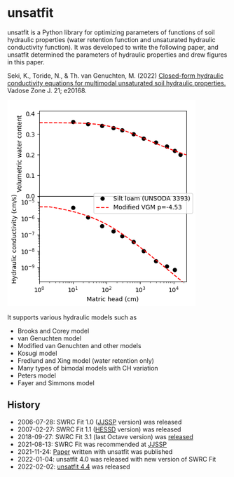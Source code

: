 # unsatfit

unsatfit is a Python library for optimizing parameters of functions of soil hydraulic properties (water retention function and unsaturated hydraulic conductivity function). It was developed to write the following paper, and unsatfit determined the parameters of hydraulic properties and drew figures in this paper.

Seki, K., Toride, N., & Th. van Genuchten, M. (2022) [Closed-form hydraulic conductivity equations for multimodal unsaturated soil hydraulic properties.](https://doi.org/10.1002/vzj2.20168) Vadose Zone J. 21; e20168.

![VG-Mualem](sample/VG-Mualem.png "VG-Mualem")

It supports various hydraulic models such as

- Brooks and Corey model
- van Genuchten model
- Modified van Genuchten and other models
- Kosugi model
- Fredlund and Xing model (water retention only)
- Many types of bimodal models with CH variation
- Peters model
- Fayer and Simmons model

## History

- 2006-07-28: SWRC Fit 1.0 ([JJSSP](https://js-soilphysics.com/downloads/pdf/105067.pdf) version) was released 
- 2007-02-27: SWRC Fit 1.1 ([HESSD](http://dx.doi.org/10.5194/hessd-4-407-2007) version) was released
- 2018-09-27: SWRC Fit 3.1 (last Octave version) was [released](https://github.com/sekika/swrcfit/releases/tag/v3.1)
- 2021-08-13: SWRC Fit was recommended at [JJSSP](https://doi.org/10.34467/jssoilphysics.148.0_45)
- 2021-11-24: [Paper](https://doi.org/10.1002/vzj2.20168) written with unsatfit was published
- 2022-01-04: unsatfit 4.0 was released with new version of SWRC Fit
- 2022-02-02: [unsatfit 4.4](https://pypi.org/project/unsatfit/#history) was released
